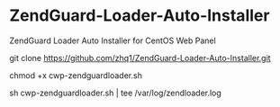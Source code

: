 # ZendGuard-Loader-Auto-Installer
ZendGuard Loader Auto Installer for CentOS Web Panel

git clone https://github.com/zhq1/ZendGuard-Loader-Auto-Installer.git

chmod +x cwp-zendguardloader.sh

sh cwp-zendguardloader.sh | tee /var/log/zendloader.log
